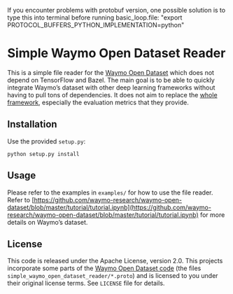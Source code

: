 If you encounter problems with protobuf version, one possible solution is to type this into terminal before running basic_loop.file: "export PROTOCOL_BUFFERS_PYTHON_IMPLEMENTATION=python"
# Simple Waymo Open Dataset Reader

This is a simple file reader for the [Waymo Open Dataset](https://waymo.com/open/) which does not depend on TensorFlow and Bazel. The main goal is to be able to quickly integrate Waymo’s dataset with other deep learning frameworks without having to pull tons of dependencies. It does not aim to replace the [whole framework](https://github.com/waymo-research/waymo-open-dataset), especially the evaluation metrics that they provide.

## Installation

Use the provided `setup.py`:

```
python setup.py install
```

## Usage

Please refer to the examples in `examples/` for how to use the file reader. Refer to [https://github.com/waymo-research/waymo-open-dataset/blob/master/tutorial/tutorial.ipynb](https://github.com/waymo-research/waymo-open-dataset/blob/master/tutorial/tutorial.ipynb) for more details on Waymo’s dataset.

## License

This code is released under the Apache License, version 2.0. This projects incorporate some parts of the [Waymo Open Dataset code](https://github.com/waymo-research/waymo-open-dataset/blob/master/README.md) (the files `simple_waymo_open_dataset_reader/*.proto`) and is licensed to you under their original license terms. See `LICENSE` file for details.

